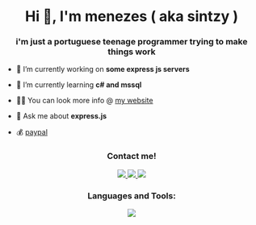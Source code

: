 <h1 align="center">Hi 👋, I'm menezes ( aka sintzy )</h1>
<h3 align="center">i'm just a portuguese teenage programmer trying to make things work</h3>

- 🔭 I’m currently working on **some express js servers**

- 🌱 I’m currently learning **c# and mssql**

- 👨‍💻 You can look more info @ [my website](https://smenezes.pt)

- 💬 Ask me about **express.js**

- 💰 [paypal](https://paypal.me/meenezzes)

<h3 align="center">Contact me!</h3>
<p align="center">
  <a href="https://instagram.com/migueldsmenezes">
    <img src="https://skillicons.dev/icons?i=instagram" />
  </a>
  <a href="<https://discord.com/users/852948371782369310>">
    <img src="https://skillicons.dev/icons?i=discord" />
  </a>
  <a href="mailto:miguelsantosmenezes@proton.me">
    <img src="https://skillicons.dev/icons?i=gmail" />
  </a>
</p>

<h3 align="center">Languages and Tools:</h3>
<p align="center">
  <a href="https://skillicons.dev">
    <img src="https://skillicons.dev/icons?i=aws,bash,mysql,cs,git,express,tailwind,css,html,js" />
  </a>
</p>

